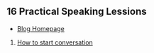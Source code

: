 ## 16 Practical Speaking Lessions

- [Blog Homepage](../index.md)

1. [How to start conversation](./1.How-to-start-a-conversation.md)